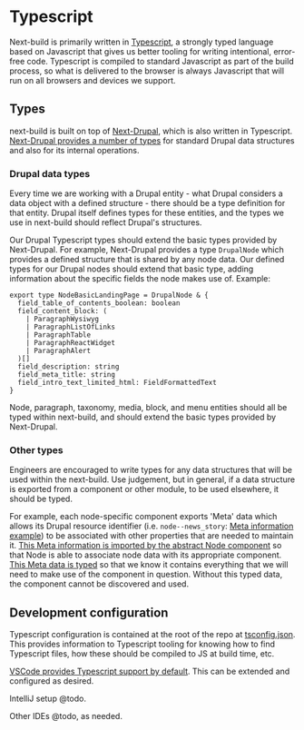 # Typescript

Next-build is primarily written in [Typescript](https://www.typescriptlang.org/), a strongly typed language based on Javascript that gives us better tooling for writing intentional, error-free code. Typescript is compiled to standard Javascript as part of the build process, so what is delivered to the browser is always Javascript that will run on all browsers and devices we support.

## Types

next-build is built on top of [Next-Drupal](https://next-drupal.org/), which is also written in Typescript. [Next-Drupal provides a number of types](https://github.com/chapter-three/next-drupal/blob/main/packages/next-drupal/src/types.ts) for standard Drupal data structures and also for its internal operations.

### Drupal data types

Every time we are working with a Drupal entity - what Drupal considers a data object with a defined structure - there should be a type definition for that entity. Drupal itself defines types for these entities, and the types we use in next-build should reflect Drupal's structures.

Our Drupal Typescript types should extend the basic types provided by Next-Drupal. For example, Next-Drupal provides a type `DrupalNode` which provides a defined structure that is shared by any node data. Our defined types for our Drupal nodes should extend that basic type, adding information about the specific fields the node makes use of. Example:

```
export type NodeBasicLandingPage = DrupalNode & {
  field_table_of_contents_boolean: boolean
  field_content_block: (
    | ParagraphWysiwyg
    | ParagraphListOfLinks
    | ParagraphTable
    | ParagraphReactWidget
    | ParagraphAlert
  )[]
  field_description: string
  field_meta_title: string
  field_intro_text_limited_html: FieldFormattedText
}
```

Node, paragraph, taxonomy, media, block, and menu entities should all be typed within next-build, and should extend the basic types provided by Next-Drupal.

### Other types

Engineers are encouraged to write types for any data structures that will be used within the next-build. Use judgement, but in general, if a data structure is exported from a component or other module, to be used elsewhere, it should be typed.

For example, each node-specific component exports 'Meta' data which allows its Drupal resource identifier (i.e. `node--news_story`: [Meta information example](https://github.com/department-of-veterans-affairs/next-build/blob/main/src/components/node/news_story/index.tsx#L80)) to be associated with other properties that are needed to maintain it. [This Meta information is imported by the abstract Node component](https://github.com/department-of-veterans-affairs/next-build/blob/main/src/components/node/index.tsx#L19) so that Node is able to associate node data with its appropriate component. [This Meta data is typed](https://github.com/department-of-veterans-affairs/next-build/blob/main/src/components/node/index.tsx#L12) so that we know it contains everything that we will need to make use of the component in question. Without this typed data, the component cannot be discovered and used.

## Development configuration

Typescript configuration is contained at the root of the repo at [tsconfig.json](https://github.com/department-of-veterans-affairs/next-build/blob/main/tsconfig.json). This provides information to Typescript tooling for knowing how to find Typescript files, how these should be compiled to JS at build time, etc.

[VSCode provides Typescript support by default](https://code.visualstudio.com/docs/languages/typescript). This can be extended and configured as desired.

IntelliJ setup @todo.

Other IDEs @todo, as needed.
